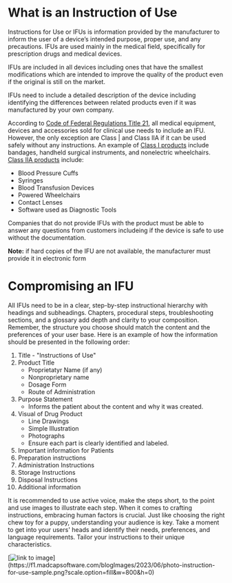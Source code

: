 # What is an Instruction of Use

Instructions for Use or IFUs is information provided by the manufacturer to inform the user of a device’s intended purpose, proper use, and any precautions. IFUs are used mainly in the medical field, specifically for prescription drugs and medical devices.  

IFUs are included in all devices including ones that have the smallest modifications which are intended to improve the quality of the product even if the original is still on the market.  

IFUs need to include a detailed description of the device including identifying the differences between related products even if it was manufactured by your own company.  

According to [Code of Federal Regulations Title 21](google.com), all medical equipment, devices and accessories sold for clinical use needs to include an IFU. However, the only exception are Class | and Class IIA if it can be used safely without any instructions. An example of [Class I products](google.com) include bandages, handheld surgical instruments, and nonelectric wheelchairs. [Class IIA products](google.com) include:

* Blood Pressure Cuffs
* Syringes
* Blood Transfusion Devices
* Powered Wheelchairs
* Contact Lenses
* Software used as Diagnostic Tools

Companies that do not provide IFUs with the product must be able to answer any questions from customers includeing if the device is safe to use without the documentation.

__Note:__ if hard copies of the IFU are not available, the manufacturer must provide it in electronic form

# Compromising an IFU

All IFUs need to be in a clear, step-by-step instructional hierarchy with headings and subheadings. Chapters, procedural steps, troubleshooting sections, and a glossary add depth and clarity to your composition. Remember, the structure you choose should match the content and the preferences of your user base. Here is an example of how the information should be presented in the following order: 

1. Title - "Instructions of Use"
2. Product Title
   * Proprietatyr Name (if any)
   * Nonproprietary name
   * Dosage Form
   * Route of Administration
3. Purpose Statement
   * Informs the patient about the content and why it was created.
4. Visual of Drug Product
   * Line Drawings
   * Simple Illustration
   * Photographs
   * Ensure each part is clearly identified and labeled.
5. Important information for Patients
6. Preparation instructions
7. Administration Instructions
8. Storage Instructions
9. Disposal Instructions
10. Additional information

It is recommended to use active voice, make the steps short, to the point and use images to illustrate each step. When it comes to crafting instructions, embracing human factors is crucial. Just like choosing the right chew toy for a puppy, understanding your audience is key. Take a moment to get into your users' heads and identify their needs, preferences, and language requirements. Tailor your instructions to their unique characteristics.

[![link to image]([https://www.madcapsoftware.com/blog/write-instructions-for-use/](https://f1.madcapsoftware.com/blogImages/2023/06/photo-instruction-for-use-sample.png?scale.option=fill&w=800&h=0)https://f1.madcapsoftware.com/blogImages/2023/06/photo-instruction-for-use-sample.png?scale.option=fill&w=800&h=0)](https://f1.madcapsoftware.com/blogImages/2023/06/photo-instruction-for-use-sample.png?scale.option=fill&w=800&h=0)

